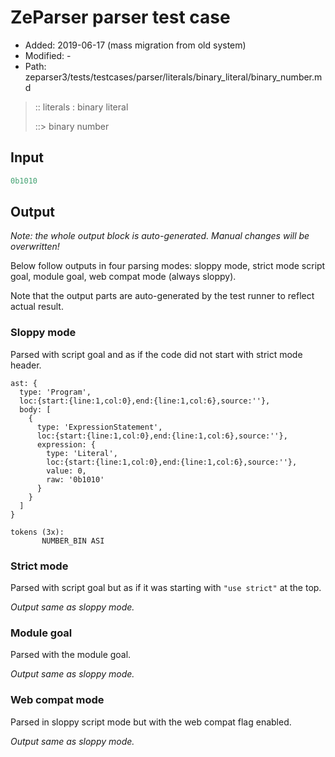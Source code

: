 # ZeParser parser test case

- Added: 2019-06-17 (mass migration from old system)
- Modified: -
- Path: zeparser3/tests/testcases/parser/literals/binary_literal/binary_number.md

> :: literals : binary literal
>
> ::> binary number

## Input

`````js
0b1010
`````

## Output

_Note: the whole output block is auto-generated. Manual changes will be overwritten!_

Below follow outputs in four parsing modes: sloppy mode, strict mode script goal, module goal, web compat mode (always sloppy).

Note that the output parts are auto-generated by the test runner to reflect actual result.

### Sloppy mode

Parsed with script goal and as if the code did not start with strict mode header.

`````
ast: {
  type: 'Program',
  loc:{start:{line:1,col:0},end:{line:1,col:6},source:''},
  body: [
    {
      type: 'ExpressionStatement',
      loc:{start:{line:1,col:0},end:{line:1,col:6},source:''},
      expression: {
        type: 'Literal',
        loc:{start:{line:1,col:0},end:{line:1,col:6},source:''},
        value: 0,
        raw: '0b1010'
      }
    }
  ]
}

tokens (3x):
       NUMBER_BIN ASI
`````

### Strict mode

Parsed with script goal but as if it was starting with `"use strict"` at the top.

_Output same as sloppy mode._

### Module goal

Parsed with the module goal.

_Output same as sloppy mode._

### Web compat mode

Parsed in sloppy script mode but with the web compat flag enabled.

_Output same as sloppy mode._
